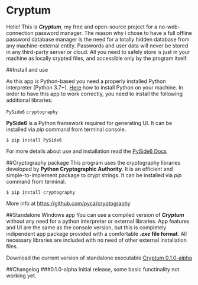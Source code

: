 # Cryptum
Hello! This is **_Cryptum_**, my free and open-source project for a no-web-connection password manager. The reason why i chose to have a full offline password database manager is the need for a totally hidden database from any machine-external entity. Passwords and user data will never be stored in any third-party server
or cloud. All you need to safely store is just in your machine as locally crypted files, and accessible only by the program itself.

##Install and use

As this app is Python-based you need a properly installed Python interpreter (Python 3.7+).
[Here]("https://www.python.org/") how to install Python on your machine.
In order to have this app to work correctly, you need to install the following additional libraries:

`PySide6`
`cryptography`

**PySide6** is a Python framework required for generating UI.
It can be installed via _pip_ command from terminal console.

<pre><code>$ pip install PySide6
</code></pre>

For more details about use and installation read the [PySide6 Docs]("https://pypi.org/project/PySide6/")

##Cryptography package
This program uses the cryptography libraries developed by **Python Cryptographic Authority**.
It is an efficient and simple-to-implement package to crypt strings.
It can be installed via _pip_ command from terminal.

<pre><code>$ pip install cryptography
</code></pre>

More info at https://github.com/pyca/cryptography

##Standalone Windows app
You can use a compiled version of **_Cryptum_** without any need for a python interpreter or external libraries. App features and UI are the same as the console version, but this is completely
indipendent app package provided with a comfortable **_.exe_ file format**. All necessary libraries are included
with no need of other external installation files.

Download the current version of standalone executable [Cryptum 0.1.0-alpha](https://drive.google.com/file/d/1brj76VXdvVvGpV5mGVc4xbFefzS6ZRhZ/view?usp=sharing)


##Changelog
###0.1.0-alpha
Initial release, some basic functinality not working yet.
